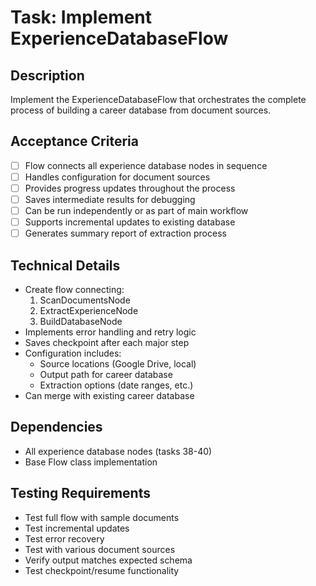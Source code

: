 # Task: Implement ExperienceDatabaseFlow

## Description
Implement the ExperienceDatabaseFlow that orchestrates the complete process of building a career database from document sources.

## Acceptance Criteria
- [ ] Flow connects all experience database nodes in sequence
- [ ] Handles configuration for document sources
- [ ] Provides progress updates throughout the process
- [ ] Saves intermediate results for debugging
- [ ] Can be run independently or as part of main workflow
- [ ] Supports incremental updates to existing database
- [ ] Generates summary report of extraction process

## Technical Details
- Create flow connecting:
  1. ScanDocumentsNode
  2. ExtractExperienceNode  
  3. BuildDatabaseNode
- Implements error handling and retry logic
- Saves checkpoint after each major step
- Configuration includes:
  - Source locations (Google Drive, local)
  - Output path for career database
  - Extraction options (date ranges, etc.)
- Can merge with existing career database

## Dependencies
- All experience database nodes (tasks 38-40)
- Base Flow class implementation

## Testing Requirements
- Test full flow with sample documents
- Test incremental updates
- Test error recovery
- Test with various document sources
- Verify output matches expected schema
- Test checkpoint/resume functionality
